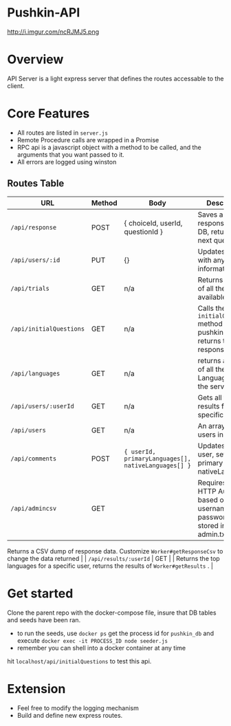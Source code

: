 # Pushkin-API

http://i.imgur.com/ncRJMJ5.png

# Overview

API Server is a light express server that defines the routes accessable to the client.

# Core Features
- All routes are listed in `server.js` 
- Remote Procedure calls are wrapped in a Promise
- RPC api is a javascript object with a method to be called, and the arguments that you want passed to it.
- All errors are logged using winston
## Routes Table


| URL                     | Method | Body                                                | Description                                                                                                                                                                        |
| ----------------------- | ------ | --------------------------------------------------- | ---------------------------------------------------------------------------------------------------------------------------------------------------------------------------------- |
| `/api/response`         | POST   | { choiceId, userId, questionId }                    | Saves a user’s response in the DB, returns the next question                                                                                                                       |
| `/api/users/:id`        | PUT    | {}                                                  | Updates a user with any information sent                                                                                                                                           |
| `/api/trials`           | GET    | n/a                                                 | Returns an array of all the Trials available                                                                                                                                       |
| `/api/initialQuestions` | GET    | n/a                                                 | Calls the `initialQuestions` method in pushkin worker, returns the response                                                                                                        |
| `/api/languages`        | GET    | n/a                                                 | returns an Array of all the Languages on the server                                                                                                                                |
| `/api/users/:userId`    | GET    | n/a                                                 | Gets all the results for that specific user                                                                                                                                        |
| `/api/users`            | GET    | n/a                                                 | An array of all users in system                                                                                                                                                    |
| `/api/comments`         | POST   | `{ userId, primaryLanguages[], nativeLanguages[] }` | Updates the user, sets their primary and nativeLanguages                                                                                                                           |
| `/api/admincsv`         | GET    |                                                     | Requires basic HTTP Auth based on usernames and passwords stored in admin.txt,
Returns a CSV dump of response data.
Customize `Worker#getResponseCsv`  to change the data returned |
| `/api/results/:userId`  | GET    |                                                     | Returns the top languages for a specific user, returns the results of `Worker#getResults` .                                                                                        |



# Get started

Clone the parent repo with the docker-compose file, insure that DB tables and seeds have been ran.

- to run the seeds, use `docker ps` get the process id for `pushkin_db` and execute `docker exec -it PROCESS_ID node seeder.js` 
- remember you can shell into a docker container at any time

hit `localhost/api/initialQuestions` to test this api.

# Extension
- Feel free to modify the logging mechanism
- Build and define new express routes.

